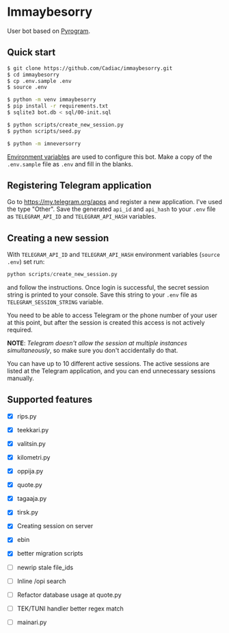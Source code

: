 # Immaybesorry

User bot based on [Pyrogram](https://github.com/pyrogram/pyrogram/).

## Quick start

```bash
$ git clone https://github.com/Cadiac/immaybesorry.git
$ cd immaybesorry
$ cp .env.sample .env
$ source .env

$ python -m venv immaybesorry
$ pip install -r requirements.txt
$ sqlite3 bot.db < sql/00-init.sql

$ python scripts/create_new_session.py
$ python scripts/seed.py

$ python -m imneversorry
```

[Environment variables](https://devcenter.heroku.com/articles/node-best-practices#be-environmentally-aware) are used to configure this bot.
Make a copy of the `.env.sample` file as `.env` and fill in the blanks.

## Registering Telegram application

Go to https://my.telegram.org/apps and register a new application. I've used the type "Other".
Save the generated `api_id` and `api_hash` to your `.env` file as `TELEGRAM_API_ID` and `TELEGRAM_API_HASH` variables.

## Creating a new session

With `TELEGRAM_API_ID` and `TELEGRAM_API_HASH` environment variables (`source .env`) set run:

```python
python scripts/create_new_session.py
```

and follow the instructions. Once login is successful, the secret session string is printed to your console.
Save this string to your `.env` file as `TELEGRAM_SESSION_STRING` variable.

You need to be able to access Telegram or the phone number of your user at this point, but
after the session is created this access is not actively required.

**NOTE**: *Telegram doesn't allow the session at multiple instances simultaneously*, so make sure you don't accidentally do that.

You can have up to 10 different active sessions. The active sessions are listed at the Telegram application, and you can end unnecessary sessions manually.

## Supported features

- [x] rips.py
- [x] teekkari.py
- [x] valitsin.py
- [X] kilometri.py
- [x] oppija.py
- [x] quote.py
- [x] tagaaja.py
- [x] tirsk.py
- [x] Creating session on server
- [x] ebin
- [x] better migration scripts
- [ ] newrip stale file_ids
- [ ] Inline /opi search
- [ ] Refactor database usage at quote.py
- [ ] TEK/TUNI handler better regex match
- [ ] mainari.py

